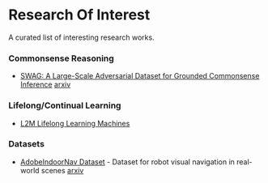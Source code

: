 # Research Of Interest

A curated list of interesting research works.

### Commonsense Reasoning
* [SWAG: A Large-Scale Adversarial Dataset for Grounded Commonsense Inference](http://rowanzellers.com/swag/) [arxiv](https://arxiv.org/abs/1808.05326)

### Lifelong/Continual Learning
* [L2M Lifelong Learning Machines](https://www.darpa.mil/program/lifelong-learning-machines)

### Datasets

* [AdobeIndoorNav Dataset](https://github.com/daerduoCarey/AdobeIndoorNav) - Dataset for robot visual navigation in real-world scenes [arxiv](https://arxiv.org/abs/1802.08824)
